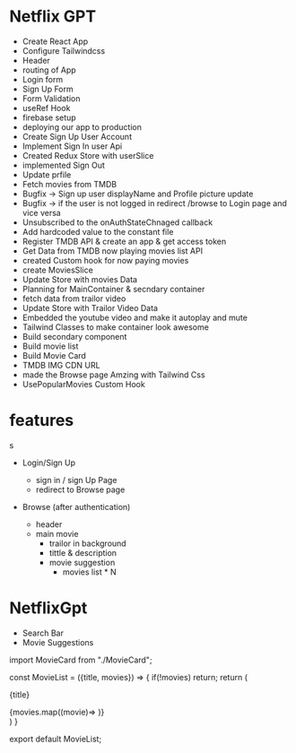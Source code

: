 # Netflix GPT

- Create React App
- Configure Tailwindcss
- Header
- routing of App
- Login form
- Sign Up Form
- Form Validation
- useRef Hook
- firebase setup
- deploying our app to production
- Create Sign Up User Account
- Implement Sign In user Api
- Created Redux Store with userSlice
- implemented Sign Out
- Update prfile
- Fetch movies from TMDB
- Bugfix -> Sign up user displayName and Profile picture update
- Bugfix -> if the user is not logged in redirect /browse to Login page and vice versa
- Unsubscribed to the onAuthStateChnaged callback
- Add hardcoded value to the constant file
- Register TMDB API & create an app & get access token
- Get Data from TMDB now playing movies list API
- created Custom hook for now paying movies
- create MoviesSlice
- Update Store with movies Data
- Planning for MainContainer & secndary container
- fetch data from trailor video
- Update Store with Trailor Video Data
- Embedded the youtube video and make it autoplay and mute
- Tailwind Classes to make container look awesome
- Build secondary component
- Build movie list
- Build Movie Card
- TMDB IMG CDN URL
- made the Browse page Amzing with Tailwind Css
- UsePopularMovies Custom Hook

# features

s

- Login/Sign Up

  - sign in / sign Up Page
  - redirect to Browse page

- Browse (after authentication)
  - header
  - main movie
    - trailor in background
    - tittle & description
    - movie suggestion
      - movies list \* N

# NetflixGpt

- Search Bar
- Movie Suggestions

import MovieCard from "./MovieCard";

const MovieList = ({title, movies}) => {
if(!movies) return;
return (

<div className="px-4 md:px-7 w-screen ">
<p className=" text-white pt-12 md:pt-4 md:text-2xl pb-4">{title}</p>
<div className=" flex overflow-x-scroll scrollbar-hide">
<div className=" flex">
{movies.map((movie)=> <MovieCard key= {movie.id} posterPath = { movie.poster_path} />)}
</div>
</div>
</div>
)
}

export default MovieList;
